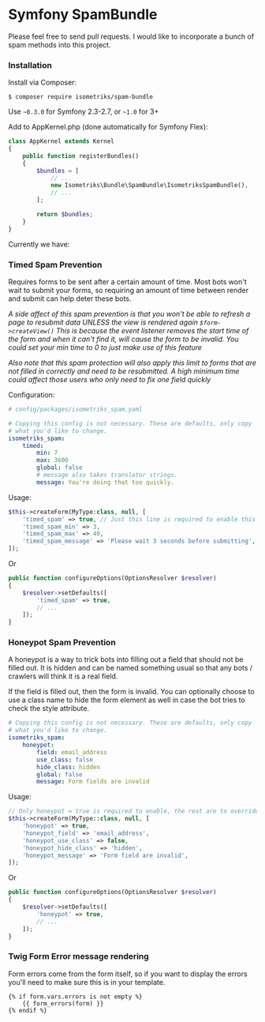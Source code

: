 # Symfony SpamBundle

Please feel free to send pull requests. I would like to incorporate a bunch of
spam methods into this project.

### Installation

Install via Composer:

```shell
$ composer require isometriks/spam-bundle
```

Use `~0.3.0` for Symfony 2.3-2.7, or `~1.0` for 3+

Add to AppKernel.php (done automatically for Symfony Flex):

```php
class AppKernel extends Kernel
{
    public function registerBundles()
    {
        $bundles = [
            // ...
            new Isometriks\Bundle\SpamBundle\IsometriksSpamBundle(),
            // ...
        ];

        return $bundles;
    }
}
```

Currently we have:

### Timed Spam Prevention

Requires forms to be sent after a certain amount of time. Most bots won't wait
to submit your forms, so requiring an amount of time between render and submit
can help deter these bots.

*A side affect of this spam prevention is that you won't be able to refresh
a page to resubmit data UNLESS the view is rendered again `$form->createView()`
This is because the event listener removes the start time of the form and
when it can't find it, will cause the form to be invalid. You could set your
min time to 0 to just make use of this feature*

*Also note that this spam protection will also apply this limit to forms that
are not filled in correctly and need to be resubmitted. A high minimum time 
could affect those users who only need to fix one field quickly*

Configuration:

```YAML
# config/packages/isometriks_spam.yaml

# Copying this config is not necessary. These are defaults, only copy 
# what you'd like to change. 
isometriks_spam:
    timed:
        min: 7
        max: 3600
        global: false
        # message also takes translator strings.
        message: You're doing that too quickly.
```

Usage:

```php
$this->createForm(MyType:class, null, [
    'timed_spam' => true, // Just this line is required to enable this feature, the rest is to override settings
    'timed_spam_min' => 3,
    'timed_spam_max' => 40,
    'timed_spam_message' => 'Please wait 3 seconds before submitting',
]);
```

Or

```php
public function configureOptions(OptionsResolver $resolver)
{
    $resolver->setDefaults([
        'timed_spam' => true,
        // ...
    ]);
}
```

### Honeypot Spam Prevention

A honeypot is a way to trick bots into filling out a field that should not
be filled out. It is hidden and can be named something usual so that any
bots / crawlers will think it is a real field.

If the field is filled out, then the form is invalid. You can optionally
choose to use a class name to hide the form element as well in case the
bot tries to check the style attribute.

```yml
# Copying this config is not necessary. These are defaults, only copy 
# what you'd like to change. 
isometriks_spam:
    honeypot:
        field: email_address
        use_class: false
        hide_class: hidden
        global: false
        message: Form fields are invalid
```

Usage:

```php
// Only honeypot = true is required to enable, the rest are to override settings
$this->createForm(MyType::class, null, [
    'honeypot' => true,
    'honeypot_field' => 'email_address',
    'honeypot_use_class' => false,
    'honeypot_hide_class' => 'hidden',
    'honeypot_message' => 'Form field are invalid',
]);
```

Or

```php
public function configureOptions(OptionsResolver $resolver)
{
    $resolver->setDefaults([
        'honeypot' => true,
        // ...
    ]);
}
```

### Twig Form Error message rendering

Form errors come from the form itself, so if you want to display the errors
you'll need to make sure this is in your template.

```
{% if form.vars.errors is not empty %}
    {{ form_errors(form) }}
{% endif %}
```
